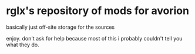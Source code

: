 # rglx's repository of mods for avorion

basically just off-site storage for the sources

enjoy. don't ask for help because most of this i probably couldn't tell you what they do.
